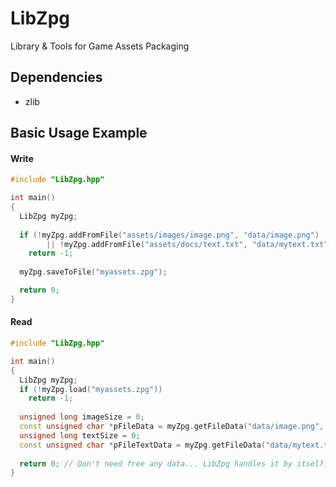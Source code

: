 # LibZpg
Library & Tools for Game Assets Packaging

## Dependencies
- zlib

## Basic Usage Example
#### Write
```cpp
#include "LibZpg.hpp"

int main()
{
  LibZpg myZpg;
  
  if (!myZpg.addFromFile("assets/images/image.png", "data/image.png") 
        || !myZpg.addFromFile("assets/docs/text.txt", "data/mytext.txt")))
    return -1;
    
  myZpg.saveToFile("myassets.zpg");

  return 0;
}
```

#### Read
```cpp
#include "LibZpg.hpp"

int main()
{
  LibZpg myZpg;
  if (!myZpg.load("myassets.zpg"))
    return -1;
    
  unsigned long imageSize = 0;
  const unsigned char *pFileData = myZpg.getFileData("data/image.png", &fileSize);
  unsigned long textSize = 0;
  const unsigned char *pFileTextData = myZpg.getFileData("data/mytext.txt", &textSize, false);
  
  return 0; // Don't need free any data... LibZpg handles it by itself. (But you can 'force' it: myZpg.unloadAll())
}
```
